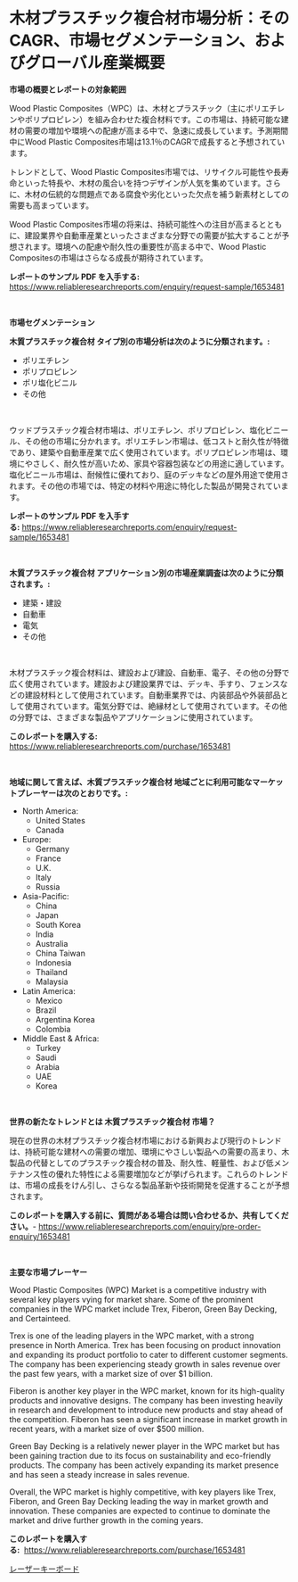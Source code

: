 <p><h1>木材プラスチック複合材市場分析：そのCAGR、市場セグメンテーション、およびグローバル産業概要</h1></p><p><strong>市場の概要とレポートの対象範囲</strong></p>
<p><p>Wood Plastic Composites（WPC）は、木材とプラスチック（主にポリエチレンやポリプロピレン）を組み合わせた複合材料です。この市場は、持続可能な建材の需要の増加や環境への配慮が高まる中で、急速に成長しています。予測期間中にWood Plastic Composites市場は13.1％のCAGRで成長すると予想されています。</p><p>トレンドとして、Wood Plastic Composites市場では、リサイクル可能性や長寿命といった特長や、木材の風合いを持つデザインが人気を集めています。さらに、木材の伝統的な問題点である腐食や劣化といった欠点を補う新素材としての需要も高まっています。</p><p>Wood Plastic Composites市場の将来は、持続可能性への注目が高まるとともに、建設業界や自動車産業といったさまざまな分野での需要が拡大することが予想されます。環境への配慮や耐久性の重要性が高まる中で、Wood Plastic Compositesの市場はさらなる成長が期待されています。</p></p>
<p><strong>レポートのサンプル PDF を入手する:</strong> <a href="https://www.reliableresearchreports.com/enquiry/request-sample/1653481">https://www.reliableresearchreports.com/enquiry/request-sample/1653481</a></p>
<p>&nbsp;</p>
<p><strong>市場セグメンテーション</strong></p>
<p><strong>木質プラスチック複合材 タイプ別の市場分析は次のように分類されます。:</strong></p>
<p><ul><li>ポリエチレン</li><li>ポリプロピレン</li><li>ポリ塩化ビニル</li><li>その他</li></ul></p>
<p>&nbsp;</p>
<p><p>ウッドプラスチック複合材市場は、ポリエチレン、ポリプロピレン、塩化ビニール、その他の市場に分かれます。ポリエチレン市場は、低コストと耐久性が特徴であり、建築や自動車産業で広く使用されています。ポリプロピレン市場は、環境にやさしく、耐久性が高いため、家具や容器包装などの用途に適しています。塩化ビニール市場は、耐候性に優れており、庭のデッキなどの屋外用途で使用されます。その他の市場では、特定の材料や用途に特化した製品が開発されています。</p></p>
<p><strong>レポートのサンプル PDF を入手する:</strong>&nbsp;<a href="https://www.reliableresearchreports.com/enquiry/request-sample/1653481">https://www.reliableresearchreports.com/enquiry/request-sample/1653481</a></p>
<p>&nbsp;</p>
<p><strong> 木質プラスチック複合材 アプリケーション別の市場産業調査は次のように分類されます。:</strong></p>
<p><ul><li>建築・建設</li><li>自動車</li><li>電気</li><li>その他</li></ul></p>
<p>&nbsp;</p>
<p><p>木材プラスチック複合材料は、建設および建設、自動車、電子、その他の分野で広く使用されています。建設および建設業界では、デッキ、手すり、フェンスなどの建設材料として使用されています。自動車業界では、内装部品や外装部品として使用されています。電気分野では、絶縁材として使用されています。その他の分野では、さまざまな製品やアプリケーションに使用されています。</p></p>
<p><strong>このレポートを購入する:</strong>&nbsp; <a href="https://www.reliableresearchreports.com/purchase/1653481">https://www.reliableresearchreports.com/purchase/1653481</a></p>
<p>&nbsp;</p>
<p><strong>地域に関して言えば、木質プラスチック複合材 地域ごとに利用可能なマーケットプレーヤーは次のとおりです。:</strong></p>
<p><ul>
    <li>
        North America:
        <ul>
            <li>United States</li>
            <li>Canada</li>
        </ul>
    </li>
    <li>
        Europe:
        <ul>
            <li>Germany</li>
            <li>France</li>
            <li>U.K.</li>
            <li>Italy</li>
            <li>Russia</li>
        </ul>
    </li>
    <li>
        Asia-Pacific:
        <ul>
            <li>China</li>
            <li>Japan</li>
            <li>South Korea</li>
            <li>India</li>
            <li>Australia</li>
            <li>China Taiwan</li>
            <li>Indonesia</li>
            <li>Thailand</li>
            <li>Malaysia</li>
        </ul>
    </li>
    <li>
        Latin America:
        <ul>
            <li>Mexico</li>
            <li>Brazil</li>
            <li>Argentina Korea</li>
            <li>Colombia</li>
        </ul>
    </li>
    <li>
        Middle East & Africa:
        <ul>
            <li>Turkey</li>
            <li>Saudi</li>
            <li>Arabia</li>
            <li>UAE</li>
            <li>Korea</li>
        </ul>
    </li>
    </ul></p>
<p>&nbsp;</p>
<p><strong>世界の新たなトレンドとは 木質プラスチック複合材 市場？</strong></p>
<p><p>現在の世界の木材プラスチック複合材市場における新興および現行のトレンドは、持続可能な建材への需要の増加、環境にやさしい製品への需要の高まり、木製品の代替としてのプラスチック複合材の普及、耐久性、軽量性、および低メンテナンス性の優れた特性による需要増加などが挙げられます。これらのトレンドは、市場の成長をけん引し、さらなる製品革新や技術開発を促進することが予想されます。</p></p>
<p><strong>このレポートを購入する前に、質問がある場合は問い合わせるか、共有してください。</strong>- <a href="https://www.reliableresearchreports.com/enquiry/pre-order-enquiry/1653481">https://www.reliableresearchreports.com/enquiry/pre-order-enquiry/1653481</a></p>
<p>&nbsp;</p>
<p><strong>主要な市場プレーヤー</strong></p>
<p><p>Wood Plastic Composites (WPC) Market is a competitive industry with several key players vying for market share. Some of the prominent companies in the WPC market include Trex, Fiberon, Green Bay Decking, and Certainteed.</p><p>Trex is one of the leading players in the WPC market, with a strong presence in North America. Trex has been focusing on product innovation and expanding its product portfolio to cater to different customer segments. The company has been experiencing steady growth in sales revenue over the past few years, with a market size of over $1 billion.</p><p>Fiberon is another key player in the WPC market, known for its high-quality products and innovative designs. The company has been investing heavily in research and development to introduce new products and stay ahead of the competition. Fiberon has seen a significant increase in market growth in recent years, with a market size of over $500 million.</p><p>Green Bay Decking is a relatively newer player in the WPC market but has been gaining traction due to its focus on sustainability and eco-friendly products. The company has been actively expanding its market presence and has seen a steady increase in sales revenue.</p><p>Overall, the WPC market is highly competitive, with key players like Trex, Fiberon, and Green Bay Decking leading the way in market growth and innovation. These companies are expected to continue to dominate the market and drive further growth in the coming years.</p></p>
<p><strong>このレポートを購入する:</strong>&nbsp;&nbsp;<a href="https://www.reliableresearchreports.com/purchase/1653481">https://www.reliableresearchreports.com/purchase/1653481</a></p>
<p><p><a href="https://medium.com/@henriettemills1/%E3%83%AC%E3%83%BC%E3%82%B6%E3%83%BC%E3%82%AD%E3%83%BC%E3%83%9C%E3%83%BC%E3%83%89%E5%B8%82%E5%A0%B4-2031%E5%B9%B4%E3%81%BE%E3%81%A7%E3%81%AE%E3%83%88%E3%83%AC%E3%83%B3%E3%83%89-%E4%BA%88%E6%B8%AC-%E7%AB%B6%E4%BA%89%E5%88%86%E6%9E%90-eb7f67a96137">レーザーキーボード</a></p></p>